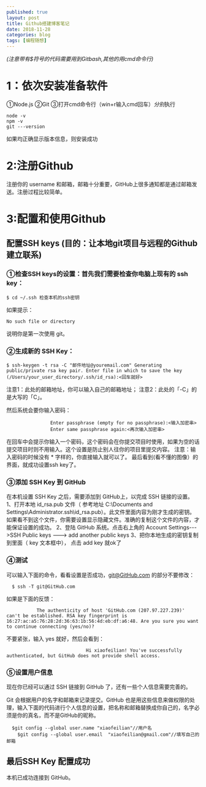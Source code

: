 ```yaml
---
published: true
layout: post
title: Github搭建博客笔记
date: 2018-11-28
categories: blog
tags: [编程随想]
---
```


*(注意带有$符号的代码需要用到Gitbash,其他的用cmd命令行)*

# 1：依次安装准备软件

①Node.js
②Git
③打开cmd命令行（win+r输入cmd回车）*分别*执行

    node -v
    npm -v
    git ---version
如果均正确显示版本信息，则安装成功

# 2:注册Github
注册你的 username 和邮箱，邮箱十分重要，GitHub上很多通知都是通过邮箱发送。注册过程比较简单。

# 3:配置和使用Github

## 配置SSH keys (目的：让本地git项目与远程的Github建立联系)

### ①检查SSH keys的设置：首先我们需要检查你电脑上现有的 ssh key： 
    $ cd ~/.ssh 检查本机的ssh密钥

如果提示：

    No such file or directory

说明你是第一次使用 git。

### ②生成新的 SSH Key：

    $ ssh-keygen -t rsa -C "邮件地址@youremail.com" Generating public/private rsa key pair. Enter file in which to save the key (/Users/your_user_directory/.ssh/id_rsa):<回车就好>

   注意1：此处的邮箱地址，你可以输入自己的邮箱地址；
   注意2：此处的「-C」的是大写的「C」。

然后系统会要你输入密码：

                    Enter passphrase (empty for no passphrase):<输入加密串>
                    Enter same passphrase again:<再次输入加密串>

在回车中会提示你输入一个密码，这个密码会在你提交项目时使用，如果为空的话提交项目时则不用输入。这个设置是防止别人往你的项目里提交内容。
注意：输入密码的时候没有 * 字样的，你直接输入就可以了。
最后看到(看不懂的图像）的界面，就成功设置ssh key了。

### ③添加 SSH Key 到 GitHub
 在本机设置 SSH Key 之后，需要添加到 GitHub上，以完成 SSH 链接的设置。
 1、打开本地 id_rsa.pub 文件（ 参考地址 C:\Documents and Settings\Administrator.ssh\id_rsa.pub）。此文件里面内容为刚才生成的密钥。如果看不到这个文件，你需要设置显示隐藏文件。准确的复制这个文件的内容，才能保证设置的成功。
 2、登陆 GitHub 系统。点击右上角的 Account Settings--->SSH Public keys ---> add another public keys
 3、把你本地生成的密钥复制到里面（ key 文本框中）， 点击 add key 就ok了

### ④测试
可以输入下面的命令，看看设置是否成功，git@GitHub.com 的部分不要修改：

      $ ssh -T git@GitHub.com

如果是下面的反馈：

               The authenticity of host 'GitHub.com (207.97.227.239)' can't be established. RSA key fingerprint is 16:27:ac:a5:76:28:2d:36:63:1b:56:4d:eb:df:a6:48. Are you sure you want to continue connecting (yes/no)?

不要紧张，输入 yes 就好，然后会看到：

                                 Hi xiaofeilian! You've successfully authenticated, but GitHub does not provide shell access.

### ⑤设置用户信息
  现在你已经可以通过 SSH 链接到 GitHub 了，还有一些个人信息需要完善的。

  Git 会根据用户的名字和邮箱来记录提交。GitHub 也是用这些信息来做权限的处理，输入下面的代码进行个人信息的设置，把名称和邮箱替换成你自己的，名字必须是你的真名，而不是GitHub的昵称。

      $git config --global user.name "xiaofeilian"//用户名
		$git config --global user.email  "xiaofeilian@gmail.com"//填写自己的邮箱	

## 最后SSH Key 配置成功
本机已成功连接到 GitHub。